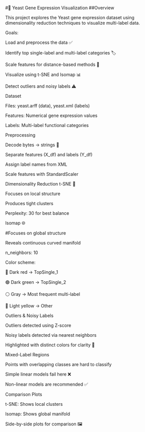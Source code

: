 #🧬 Yeast Gene Expression Visualization
##Overview

This project explores the Yeast gene expression dataset using dimensionality reduction techniques to visualize multi-label data.

Goals:

Load and preprocess the data ✅

Identify top single-label and multi-label categories 🏷️

Scale features for distance-based methods 📏

Visualize using t-SNE and Isomap 📊

Detect outliers and noisy labels ⚠️

Dataset

Files: yeast.arff (data), yeast.xml (labels)

Features: Numerical gene expression values

Labels: Multi-label functional categories

Preprocessing

Decode bytes → strings 📝

Separate features (X_df) and labels (Y_df)

Assign label names from XML

Scale features with StandardScaler

Dimensionality Reduction
t-SNE 🎯

Focuses on local structure

Produces tight clusters

Perplexity: 30 for best balance

Isomap 🌐

#Focuses on global structure

Reveals continuous curved manifold

n_neighbors: 10

Color scheme:

🔴 Dark red → TopSingle_1

🟢 Dark green → TopSingle_2

⚪ Gray → Most frequent multi-label

💛 Light yellow → Other

Outliers & Noisy Labels

Outliers detected using Z-score

Noisy labels detected via nearest neighbors

Highlighted with distinct colors for clarity 🔎

Mixed-Label Regions

Points with overlapping classes are hard to classify

Simple linear models fail here ❌

Non-linear models are recommended ✅

Comparison Plots

t-SNE: Shows local clusters

Isomap: Shows global manifold

Side-by-side plots for comparison 🖼️
